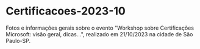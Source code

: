 # Certificacoes-2023-10
Fotos e informações gerais sobre o evento "Workshop sobre Certificações Microsoft: visão geral, dicas...", realizado em 21/10/2023 na cidade de São Paulo-SP.
